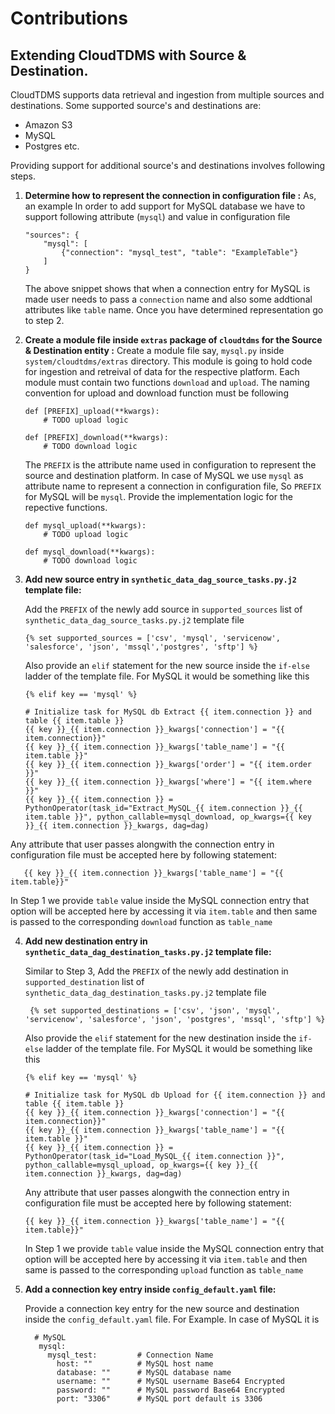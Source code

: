# Contributions

## Extending CloudTDMS with Source & Destination.
CloudTDMS supports data retrieval and ingestion from multiple sources and destinations. Some supported source's and destinations are:

- Amazon S3
- MySQL
- Postgres etc.

Providing support for additional source's and destinations involves following steps.

1. **Determine how to represent the connection in configuration file :**
   As, an example In order to add support for MySQL database we have to support following attribute (`mysql`) and value in configuration file
   
       "sources": {
           "mysql": [
               {"connection": "mysql_test", "table": "ExampleTable"}
           ]
       }
   
   The above snippet shows that when a connection entry for MySQL is made user needs to pass a `connection` name and also some addtional attributes like
   `table` name. Once you have determined representation go to step 2.
   
2. **Create a module file inside `extras` package of `cloudtdms` for the Source & Destination entity :**
   Create a module file say, `mysql.py` inside `system/cloudtdms/extras` directory. This module is going to hold code for ingestion and retreival of data for the
   respective platform. Each module must contain two functions `download` and `upload`. The naming convention for upload and download function must be following
   
       def [PREFIX]_upload(**kwargs):
           # TODO upload logic
           
       def [PREFIX]_download(**kwargs):
           # TODO download logic
           
   The `PREFIX` is the attribute name used in configuration to represent the source and destination platform. In case of MySQL we use `mysql` as attribute name
   to represent a connection in configuration file, So `PREFIX` for MySQL will be `mysql`. Provide the implementation logic for the repective functions.
   
       def mysql_upload(**kwargs):
           # TODO upload logic
           
       def mysql_download(**kwargs):
           # TODO download logic
           
3. **Add new source entry in `synthetic_data_dag_source_tasks.py.j2` template file:**
   
   Add the `PREFIX` of the newly add source in `supported_sources` list of `synthetic_data_dag_source_tasks.py.j2` template file
   
       {% set supported_sources = ['csv', 'mysql', 'servicenow', 'salesforce', 'json', 'mssql','postgres', 'sftp'] %}

   Also provide an `elif` statement for the new source inside the `if-else` ladder of the template file. For MySQL it would be something like this
   
       {% elif key == 'mysql' %}

       # Initialize task for MySQL db Extract {{ item.connection }} and table {{ item.table }}
       {{ key }}_{{ item.connection }}_kwargs['connection'] = "{{ item.connection}}"
       {{ key }}_{{ item.connection }}_kwargs['table_name'] = "{{ item.table }}"
       {{ key }}_{{ item.connection }}_kwargs['order'] = "{{ item.order }}"
       {{ key }}_{{ item.connection }}_kwargs['where'] = "{{ item.where }}"
       {{ key }}_{{ item.connection }} = PythonOperator(task_id="Extract_MySQL_{{ item.connection }}_{{ item.table }}", python_callable=mysql_download, op_kwargs={{ key }}_{{ item.connection }}_kwargs, dag=dag)

  Any attribute that user passes alongwith the connection entry in configuration file must be accepted here by following statement:
  
       {{ key }}_{{ item.connection }}_kwargs['table_name'] = "{{ item.table}}"
       
  In Step 1 we provide `table` value inside the MySQL connection entry that option will be accepted here by accessing it via `item.table` and then same is passed
  to the corresponding `download` function as `table_name`
  
  
4. **Add new destination entry in `synthetic_data_dag_destination_tasks.py.j2` template file:**  
   
   Similar to Step 3, Add the `PREFIX` of the newly add destination in `supported_destination` list of `synthetic_data_dag_destination_tasks.py.j2` template file
   
        {% set supported_destinations = ['csv', 'json', 'mysql', 'servicenow', 'salesforce', 'json', 'postgres', 'mssql', 'sftp'] %}

   Also provide the `elif` statement for the new destination inside the `if-else` ladder of the template file. For MySQL it would be something like this
   
       {% elif key == 'mysql' %}

       # Initialize task for MySQL db Upload for {{ item.connection }} and table {{ item.table }}
       {{ key }}_{{ item.connection }}_kwargs['connection'] = "{{ item.connection}}"
       {{ key }}_{{ item.connection }}_kwargs['table_name'] = "{{ item.table }}"
       {{ key }}_{{ item.connection }} = PythonOperator(task_id="Load_MySQL_{{ item.connection }}", python_callable=mysql_upload, op_kwargs={{ key }}_{{ item.connection }}_kwargs, dag=dag)

  
   Any attribute that user passes alongwith the connection entry in configuration file must be accepted here by following statement:

       {{ key }}_{{ item.connection }}_kwargs['table_name'] = "{{ item.table}}"

   In Step 1 we provide `table` value inside the MySQL connection entry that option will be accepted here by accessing it via `item.table` and then same is passed
   to the corresponding `upload` function as `table_name`
   
5. **Add a connection key entry inside `config_default.yaml` file:**
   
   Provide a connection key entry for the new source and destination inside the `config_default.yaml` file. For Example. In case of MySQL it is
   
         # MySQL
          mysql:
            mysql_test:         # Connection Name
              host: ""          # MySQL host name
              database: ""      # MySQL database name
              username: ""      # MySQL username Base64 Encrypted
              password: ""      # MySQL password Base64 Encrypted
              port: "3306"      # MySQL port default is 3306



       
